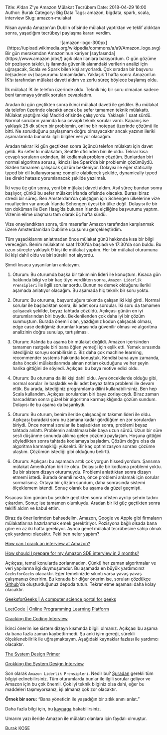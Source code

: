 Title: A'dan Z'ye Amazon Mülakat Tecrübem
Date: 2018-04-29 16:00
Author: Burak
Category: Big Data
Tags: amazon, bigdata, spark, scala, interview
Slug: amazon-mulakat

Nisan ayında Amazon’un Dublin ofisinde mülakat yaptıktan ve teklif aldıktan sonra, yaşadığım tecrübeyi paylaşma kararı verdim.
<center>
![amazon-logo-300px](https://upload.wikimedia.org/wikipedia/commons/a/a9/Amazon_logo.svg)
</center>
Bir gün merakımdan Amazon’nun kariyer [sayfasında](https://www.amazon.jobs/) açık olan ilanlara bakıyordum. O gün gözüme bir pozisyon takıldı, iş ilanında güvenlik alanındaki verilerin analizi için uğraşacak, Scala ve Spark bilen kişi arıyorlardı. Çok sıradan bir başvuru ile(sadece cv) başvurumu tamamladım. Yaklaşık 1 hafta sonra Amazon’un İK’sı tarafından mülakat daveti aldım ve zorlu süreç böylece başlamış oldu.

İlk mülakat İK ile telefon üzerinde oldu. Teknik hiç bir soru olmadan sadece beni tanımaya yönelik soruları cevapladım.

Aradan iki gün geçtikten sonra ikinci mülakat daveti ile geldiler. Bu mülakat da telefon üzerinde olacaktı ancak bu sefer tamamen teknik mülakattı. Mülakat yaptığım kişi Madrid ofisinde çalışıyordu. Yaklaşık 1 saat sürdü. Normal soruların yanında kısa cevaplı teknik sorular vardı. Kapanış ise yaklaşık 25 dk süren bir problemin, online bir notepad üzerinde çözümü ile bitti. Ne sorulduğunu paylaşmam doğru olmayacaktır ancak yazının ileriki aşamalarında bununla ilgili bilgiler veriyor olacağım.

Aradan tekrar iki gün geçtikten sonra üçüncü telefon mülakatı için davet geldi. Bu sefer ki mülakatım, Seattle ofisinden biri ile oldu. Tekrar kısa cevaplı soruların ardından, iki kodlamalı problem çözdüm. Bunlardan biri normal algoritma sorusu, ikincisi ise Spark’da bir problemin çözümüydü. Sizden tamamen çalışacak çözüm bekleniyor. Dolayısı ile eğer statically typed bir dil kullanıyorsanız compile olabilecek şekilde, dynamically typed ise direkt hatasız yorumlanacak şekilde yazılmalı.

İki veya üç gün sonra, yeni bir mülakat daveti aldım. Asıl süreç bundan sonra başlıyor, çünkü bu sefer mülakat İrlanda ofisinde olacaktı. Burası biraz stresli bir süreç. Ben Amsterdam’da çalıştığım için Schengen ülkelerine vize muafiyetim var ancak İrlanda Schengen üyesi bir ülke değil. Dolayısı ile bir ton doküman ile Den Haag’da bulunan İrlanda elçiliğine başvurumu yaptım. Vizenin elime ulaşması tam olarak üç hafta sürdü.

Vize onaylandıktan sonra, tüm masraflar Amazon tarafından karşılanmak üzere Amsterdam’dan Dublin’e uçuşumu gerçekleştirdim. 

Tüm yaşadıklarımı anlatmadan önce mülakat günü hakkında kısa bir bilgi vereceğim. Benim mülakatım saat 11:00’da başladı ve 17:30’da son buldu. Bu uzun süreçte yaklaşık 9 kişi ile mülakat yaptım. Her bir mülakat oturumuna iki kişi dahil oldu ve biri sürekli not alıyordu.

Şimdi kısaca yaşanılanları anlatayım. 

1. Oturum:
Bu oturumda başka bir takımınin lideri ile konuştum. Kısaca gün hakkında bilgi ve bir kaç tüyo verdikten sonra, `Amazon Liderlik Prensipleri` ile ilgili sorular sordu. Bunun ne demek olduğunu ileriki aşamada anlatıyor olacağım. Bu aşamada hiç teknik bir soru yoktu.

2. Oturum:
Bu oturuma, başvurduğum takımda çalışan iki kişi girdi. Normal sorular ile başladıktan sonra, iki adet soru sordular. İki soru da tamamen çalışacak şekilde, beyaz tahtada çözüldü. Açıkçası günün en iyi oturumlarından biri buydu. Beklenilenden çok daha iyi bir çözüm sunmuştum. Burada önemli olan, yazdığınız kodun çalışacak olması, edge case dediğimiz durumlar karşısında güvenilir olması ve algoritma analizinin doğru sunulup, tartışılması.

3. Oturum:
Aslında bu aşama bir mülakat değildi. Amazon içerisinden tamamen rastgele biri bana öğlen yemeği için eşlik etti. Yemek sırasında istediğiniz soruyu sorabilirsiniz. Biz daha çok machine learning, recommender systems hakkında konuştuk. Kendisi bana aynı zamanda, daha önceki mülakatlarımda alınan notları okuduğunu ve her şeyin harika gittiğini de söyledi. Açıkçası bu baya motive edici oldu.

4. Oturum:
Bu oturuma da iki kişi dahil oldu. Aynı öncekilerde olduğu gibi, normal sorular ile başladık ve iki adet beyaz tahta problemi ile devam ettik. Bu arada, istediğiniz programlama dilini kullanabilirsiniz. Ben hep Scala kullandım. Açıkçası sorulardan biri baya zorlayıcıydı. Biraz zaman harcadıktan sonra güzel bir algoritma karmaşıklığında çözüm sundum. Dolayısı ile bu aşama da başarılıydı.

5. Oturum:
Bu oturum, benim ileride çalışacağım takımın lideri ile oldu. Açıkçası buradaki soru bu zamana kadar gördüğüm en zor sorulardan biriydi. Önce normal sorular ile başladıktan sonra, problemi beyaz tahtada anlattı. Problemin anlatılması bile baya uzun sürdü. Uzun bir süre sesli düşünme sonunda aklıma gelen çözümü paylaştım. Hoşuna gittiğini söyledikten sonra tahtada kodlamaya başladım. Çözüm doğru olsa da algoritma karmaşıklığı yüksekti. Bir kaç optimizasyon sonrası çözüme ulaştım. Çözümün istediği gibi olduğunu belirtti.

6. Oturum:
Açıkçası bu aşamada artık çok yorgun hissediyordum. Şansıma mülakat Amerika’dan biri ile oldu. Dolayısı ile bir kodlama problemi yoktu. Bu bir sistem dizayn oturumuydu. Problemi anlattıktan sonra dizayn etmemi istedi. Burada önemli nokta, önce problemi anlamak için sorular sormalısınız. Ortaya bir çözüm sundum, daha sonrasında sistemi ölçeklemem istendi. Sonuç olarak bu aşama da güzel geçmişti.

Kısacası tüm günüm bu şekilde geçtikten sonra ofisten ayrılıp şehrin tadını çıkardım. Sonuç ise tamamen olumluydu. Aradan bir iki güç geçtikten sonra teklifi aldım ve kabul ettim.

Biraz da önerilerimden bahsedelim. Amazon, Google ve Apple gibi firmaların mülakatlarına hazırlanmak emek gerektiriyor. Pozisyona bağlı olsada bana göre en az iki hafta gerekiyor. Ayrıca genel mülakat tecrübesine sahip olmak çok yardımcı olacaktır. Peki ben neler yaptım?

[How can I crack an interview at Amazon?](https://www.quora.com/How-can-I-crack-an-interview-at-Amazon)

[How should I prepare for my Amazon SDE interview in 2 months?](https://www.quora.com/How-should-I-prepare-for-my-Amazon-SDE-interview-in-2-months)

Açıkçası, temel konularda zorlanmadım. Çünkü her zaman algoritmalar ve veri yapılarına ilgi duymuşumdur. Bu aşamada en büyük yardımcınız `GeeksforGeeks` olacaktır. Eğer temelinizde sıkıntı varsa yavaş yavaş çalışmanızı öneririm. Bu konuda bir diğer önerim ise, soruları çözdükçe [Github](https://github.com/)'da oluşturduğunuz depoda tutun. Tekrar etme aşaması daha kolay olacaktır.

[GeeksforGeeks | A computer science portal for geeks](https://www.geeksforgeeks.org/)

[LeetCode | Online Programming Learning Platform](https://leetcode.com/)

[Cracking the Coding Interview](https://www.amazon.com/Cracking-Coding-Interview-Programming-Questions/dp/098478280X)

İkinci önerim ise sistem dizayn kısmında bilgili olmanız. Açıkçası bu aşama da bana fazla zaman kaybettirmedi. Şu anki işim gereği, sürekli ölçeklenebilirlik ile uğraşmaktayım. Aşağıdaki kaynaklar fazlası ile yardımcı olacaktır.

[The System Design Primer](https://github.com/donnemartin/system-design-primer)

[Grokking the System Design Interview](https://www.educative.io/collection/5668639101419520/5649050225344512)

Son olarak `Amazon Liderlik Prensipleri`. Nedir bu? [Şuradan](https://www.amazon.jobs/principles) gerekli tüm bilgiyi edinebilirsiniz. Tüm oturumlarda bunlar ile ilgili sorular geliyor ve Amazon için bu çok önemli. Çok iyi teknik bilginiz olsa dahi, eğer bu maddeleri taşımıyorsanız, işi almanız çok zor olacaktır. 

**Örnek bir soru:** “Bana yöneticin ile yaşadığın bir zıtlık anını anlat.”

Daha fazla bilgi için, bu [kaynaga](https://docs.google.com/spreadsheets/d/1D7xwpTrutYB4mRd7FJL0kb3Yd042vqffy6E_N500Pkg/edit#gid=1513231308) bakabilirsiniz.

Umarım yazı ileride Amazon ile mülalatı olanlara için faydalı olmuştur.

Burak KOSE